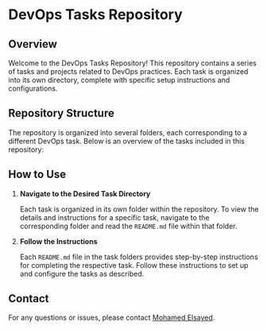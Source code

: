 # DevOps Tasks Repository

## Overview

Welcome to the DevOps Tasks Repository! This repository contains a series of tasks and projects related to DevOps practices.
Each task is organized into its own directory, complete with specific setup instructions and configurations.

## Repository Structure

The repository is organized into several folders, each corresponding to a different DevOps task. Below is an overview of the tasks included in this repository:


## How to Use

1. **Navigate to the Desired Task Directory**

   Each task is organized in its own folder within the repository. To view the details and instructions for a specific task,
   navigate to the corresponding folder and read the `README.md` file within that folder.

3. **Follow the Instructions**

   Each `README.md` file in the task folders provides step-by-step instructions for completing the respective task. Follow these instructions to set up and configure the tasks as described.

## Contact

For any questions or issues, please contact [Mohamed Elsayed](mo.zonkol@gmail.com).

